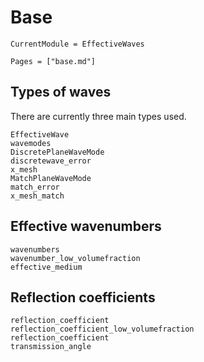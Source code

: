 # Base

```@meta
CurrentModule = EffectiveWaves
```

```@contents
Pages = ["base.md"]
```

## Types of waves

There are currently three main types used.

```@docs
EffectiveWave
wavemodes
DiscretePlaneWaveMode
discretewave_error
x_mesh
MatchPlaneWaveMode
match_error
x_mesh_match
```

## Effective wavenumbers

```@docs
wavenumbers
wavenumber_low_volumefraction
effective_medium
```

## Reflection coefficients

```@docs
reflection_coefficient
reflection_coefficient_low_volumefraction
reflection_coefficient
transmission_angle
```
